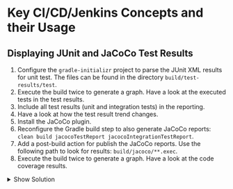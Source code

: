 # Key CI/CD/Jenkins Concepts and their Usage

## Displaying JUnit and JaCoCo Test Results

1. Configure the `gradle-initializr` project to parse the JUnit XML results for unit test. The files can be found in the directory `build/test-results/test`.
2. Execute the build twice to generate a graph. Have a look at the executed tests in the test results.
3. Include all test results (unit and integration tests) in the reporting.
4. Have a look at how the test result trend changes.
5. Install the JaCoCo plugin.
6. Reconfigure the Gradle build step to also generate JaCoCo reports: `clean build jacocoTestReport jacocoIntegrationTestReport`.
7. Add a post-build action for publish the JaCoCo reports. Use the following path to look for results: `build/jacoco/**.exec`.
8. Execute the build twice to generate a graph. Have a look at the code coverage results.

<details><summary>Show Solution</summary>
<p>

Publish the JUnit reports by pointing to the exact directory containing the XML files.

![Publish JUnit Results](./images/05-test-execution-and-reporting/publish-unit-tests.png)

After executing the build twice you will see a test result trend graph.

![JUnit Test Trend](./images/05-test-execution-and-reporting/unit-test-result-trend.png)

Publish the JUnit reporting by using a wild card.

![Publish All JUnit Results](./images/05-test-execution-and-reporting/publish-all-tests.png)

The trend changes accordingly.

![Changed Test Result Trend](./images/05-test-execution-and-reporting/all-test-result-trend.png)

Install the JaCoCo plugin.

![JaCoCo Plugin](./images/05-test-execution-and-reporting/jacoco-plugin.png)

Change the task list executed by the Gradle build step.

![JaCoCo Tasks](./images/05-test-execution-and-reporting/jacoco-tasks.png)

Configure JaCoCo reporting.

![JaCoCo Configuration](./images/05-test-execution-and-reporting/jacoco-config.png)

The JaCoCo coverage trend renders after executing the build twice.

![JaCoCo Coverage Report Trend](./images/05-test-execution-and-reporting/jacoco-trend.png)

You can drill into the details of the report.

![JaCoCo Coverage Report Trend](./images/05-test-execution-and-reporting/jacoco-report.png)

</p>
</details>